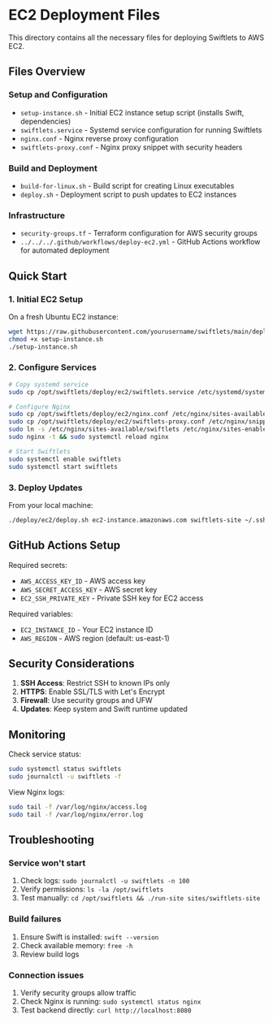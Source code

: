 # EC2 Deployment Files

This directory contains all the necessary files for deploying Swiftlets to AWS EC2.

## Files Overview

### Setup and Configuration
- `setup-instance.sh` - Initial EC2 instance setup script (installs Swift, dependencies)
- `swiftlets.service` - Systemd service configuration for running Swiftlets
- `nginx.conf` - Nginx reverse proxy configuration
- `swiftlets-proxy.conf` - Nginx proxy snippet with security headers

### Build and Deployment
- `build-for-linux.sh` - Build script for creating Linux executables
- `deploy.sh` - Deployment script to push updates to EC2 instances

### Infrastructure
- `security-groups.tf` - Terraform configuration for AWS security groups
- `../../../.github/workflows/deploy-ec2.yml` - GitHub Actions workflow for automated deployment

## Quick Start

### 1. Initial EC2 Setup

On a fresh Ubuntu EC2 instance:
```bash
wget https://raw.githubusercontent.com/yourusername/swiftlets/main/deploy/ec2/setup-instance.sh
chmod +x setup-instance.sh
./setup-instance.sh
```

### 2. Configure Services

```bash
# Copy systemd service
sudo cp /opt/swiftlets/deploy/ec2/swiftlets.service /etc/systemd/system/

# Configure Nginx
sudo cp /opt/swiftlets/deploy/ec2/nginx.conf /etc/nginx/sites-available/swiftlets
sudo cp /opt/swiftlets/deploy/ec2/swiftlets-proxy.conf /etc/nginx/snippets/
sudo ln -s /etc/nginx/sites-available/swiftlets /etc/nginx/sites-enabled/
sudo nginx -t && sudo systemctl reload nginx

# Start Swiftlets
sudo systemctl enable swiftlets
sudo systemctl start swiftlets
```

### 3. Deploy Updates

From your local machine:
```bash
./deploy/ec2/deploy.sh ec2-instance.amazonaws.com swiftlets-site ~/.ssh/mykey.pem
```

## GitHub Actions Setup

Required secrets:
- `AWS_ACCESS_KEY_ID` - AWS access key
- `AWS_SECRET_ACCESS_KEY` - AWS secret key
- `EC2_SSH_PRIVATE_KEY` - Private SSH key for EC2 access

Required variables:
- `EC2_INSTANCE_ID` - Your EC2 instance ID
- `AWS_REGION` - AWS region (default: us-east-1)

## Security Considerations

1. **SSH Access**: Restrict SSH to known IPs only
2. **HTTPS**: Enable SSL/TLS with Let's Encrypt
3. **Firewall**: Use security groups and UFW
4. **Updates**: Keep system and Swift runtime updated

## Monitoring

Check service status:
```bash
sudo systemctl status swiftlets
sudo journalctl -u swiftlets -f
```

View Nginx logs:
```bash
sudo tail -f /var/log/nginx/access.log
sudo tail -f /var/log/nginx/error.log
```

## Troubleshooting

### Service won't start
1. Check logs: `sudo journalctl -u swiftlets -n 100`
2. Verify permissions: `ls -la /opt/swiftlets`
3. Test manually: `cd /opt/swiftlets && ./run-site sites/swiftlets-site`

### Build failures
1. Ensure Swift is installed: `swift --version`
2. Check available memory: `free -h`
3. Review build logs

### Connection issues
1. Verify security groups allow traffic
2. Check Nginx is running: `sudo systemctl status nginx`
3. Test backend directly: `curl http://localhost:8080`